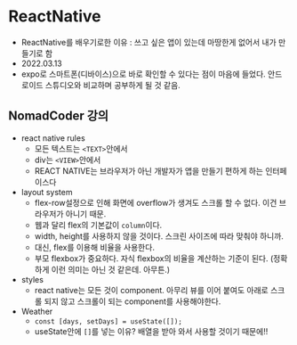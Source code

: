 # ReactNative

 * ReactNative를 배우기로한 이유
 	: 쓰고 싶은 앱이 있는데 마땅한게 없어서 내가 만들기로 함
 * 2022.03.13
 * expo로 스마트폰(디바이스)으로 바로 확인할 수 있다는 점이 마음에 들었다. 안드로이드 스튜디오와 비교하며 공부하게 될 것 같음.

## NomadCoder 강의

 * react native rules
    - 모든 텍스트는 ```<TEXT>```안에서
    - div는 ```<VIEW>```안에서
    - REACT NATIVE는 브라우저가 아닌 개발자가 앱을 만들기 편하게 하는 인터페이스다
 * layout system
    - flex-row설정으로 인해 화면에 overflow가 생겨도 스크롤 할 수 없다. 이건 브라우저가 아니기 때문.
    - 웹과 달리 flex의 기본값이 ```column```이다.
    - width, height를 사용하지 않을 것이다. 스크린 사이즈에 따라 맞춰야 하니까.
    - 대신, flex를 이용해 비율을 사용한다.
    - 부모 flexbox가 중요하다. 자식 flexbox의 비율을 계산하는 기준이 된다. (정확하게 이런 의미는 아닌 것 같은데. 아무튼.)
 * styles
    - react native는 모든 것이 component. 아무리 뷰를 이어 붙여도 아래로 스크롤 되지 않고 스크롤이 되는 component를 사용해야한다.
 * Weather
    - ```const [days, setDays] = useState([]); ```
    - useState안에 ```[]```를 넣는 이유? 배열을 받아 와서 사용할 것이기 때문에!!